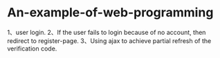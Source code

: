 # An-example-of-web-programming
1、user login.
2、If the user fails to login because of no account, then redirect to register-page.
3、Using ajax to achieve partial refresh of the verification code.
